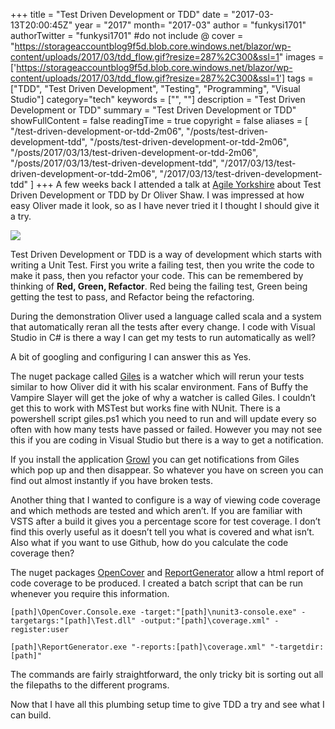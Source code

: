 +++
title = "Test Driven Development or TDD"
date = "2017-03-13T20:00:45Z"
year = "2017"
month= "2017-03"
author = "funkysi1701"
authorTwitter = "funkysi1701" #do not include @
cover = "https://storageaccountblog9f5d.blob.core.windows.net/blazor/wp-content/uploads/2017/03/tdd_flow.gif?resize=287%2C300&ssl=1"
images = ['https://storageaccountblog9f5d.blob.core.windows.net/blazor/wp-content/uploads/2017/03/tdd_flow.gif?resize=287%2C300&ssl=1']
tags = ["TDD", "Test Driven Development", "Testing", "Programming", "Visual Studio"]
category="tech"
keywords = ["", ""]
description =  "Test Driven Development or TDD"
summary = "Test Driven Development or TDD"
showFullContent = false
readingTime = true
copyright = false
aliases = [
    "/test-driven-development-or-tdd-2m06",
    "/posts/test-driven-development-tdd",
    "/posts/test-driven-development-or-tdd-2m06",
    "/posts/2017/03/13/test-driven-development-or-tdd-2m06",
    "/posts/2017/03/13/test-driven-development-tdd",
    "/2017/03/13/test-driven-development-or-tdd-2m06",
    "/2017/03/13/test-driven-development-tdd"
]
+++
A few weeks back I attended a talk at [Agile Yorkshire](http://www.agileyorkshire.org/event-announcements/tuesfebruary21st-drolivershawtestdrivendevelopmentthemostmisusedterminsoftwaredevelopmentandkeithwilliamsdependenciesinjectionandabstractionforfunandprofit) about Test Driven Development or TDD by Dr Oliver Shaw. I was impressed at how easy Oliver made it look, so as I have never tried it I thought I should give it a try.

![](https://storageaccountblog9f5d.blob.core.windows.net/blazor/wp-content/uploads/2017/03/tdd_flow.gif?resize=287%2C300&ssl=1)

Test Driven Development or TDD is a way of development which starts with writing a Unit Test. First you write a failing test, then you write the code to make it pass, then you refactor your code. This can be remembered by thinking of **Red, Green, Refactor**. Red being the failing test, Green being getting the test to pass, and Refactor being the refactoring.

During the demonstration Oliver used a language called scala and a system that automatically reran all the tests after every change. I code with Visual Studio in C# is there a way I can get my tests to run automatically as well?

A bit of googling and configuring I can answer this as Yes.

The nuget package called [Giles](https://testergiles.herokuapp.com/) is a watcher which will rerun your tests similar to how Oliver did it with his scalar environment. Fans of Buffy the Vampire Slayer will get the joke of why a watcher is called Giles. I couldn’t get this to work with MSTest but works fine with NUnit. There is a powershell script giles.ps1 which you need to run and will update every so often with how many tests have passed or failed. However you may not see this if you are coding in Visual Studio but there is a way to get a notification.

If you install the application [Growl](http://www.growlforwindows.com/gfw/) you can get notifications from Giles which pop up and then disappear. So whatever you have on screen you can find out almost instantly if you have broken tests.

Another thing that I wanted to configure is a way of viewing code coverage and which methods are tested and which aren’t. If you are familiar with VSTS after a build it gives you a percentage score for test coverage. I don’t find this overly useful as it doesn’t tell you what is covered and what isn’t. Also what if you want to use Github, how do you calculate the code coverage then?

The nuget packages [OpenCover](https://www.nuget.org/packages/OpenCover/) and [ReportGenerator](https://www.nuget.org/packages/ReportGenerator/) allow a html report of code coverage to be produced. I created a batch script that can be run whenever you require this information.

```
[path]\OpenCover.Console.exe -target:"[path]\nunit3-console.exe" -targetargs:"[path]\Test.dll" -output:"[path]\coverage.xml" -register:user

[path]\ReportGenerator.exe "-reports:[path]\coverage.xml" "-targetdir:[path]"
```

The commands are fairly straightforward, the only tricky bit is sorting out all the filepaths to the different programs.

Now that I have all this plumbing setup time to give TDD a try and see what I can build.